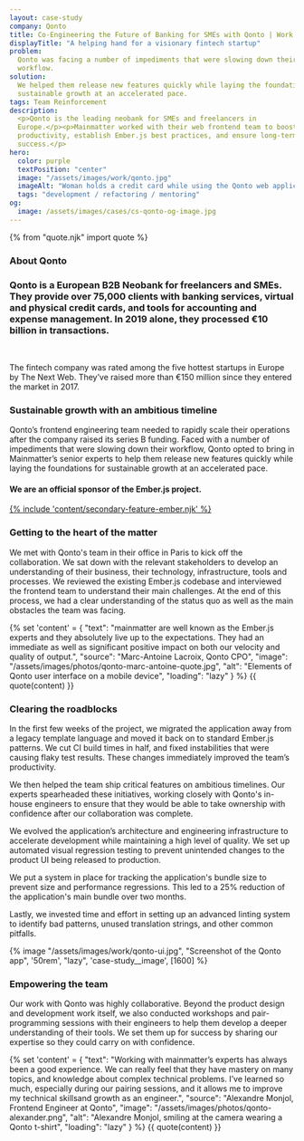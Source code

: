 ```yaml
---
layout: case-study
company: Qonto
title: Co-Engineering the Future of Banking for SMEs with Qonto | Work
displayTitle: "A helping hand for a visionary fintech startup"
problem:
  Qonto was facing a number of impediments that were slowing down their
  workflow.
solution:
  We helped them release new features quickly while laying the foundations for
  sustainable growth at an accelerated pace.
tags: Team Reinforcement
description:
  <p>Qonto is the leading neobank for SMEs and freelancers in
  Europe.</p><p>Mainmatter worked with their web frontend team to boost their
  productivity, establish Ember.js best practices, and ensure long-term
  success.</p>
hero:
  color: purple
  textPosition: "center"
  image: "/assets/images/work/qonto.jpg"
  imageAlt: "Woman holds a credit card while using the Qonto web application"
  tags: "development / refactoring / mentoring"
og:
  image: /assets/images/cases/cs-qonto-og-image.jpg
---
```


{% from "quote.njk" import quote %}

<div class="case-study__section">
  <h3 class="case-study__heading">About Qonto</h3>
  <div class="case-study__text">
    <h3 class="h4">Qonto is a European B2B Neobank for freelancers and SMEs. They provide over 75,000 clients with banking services, virtual and physical credit cards, and tools for accounting and expense management. In 2019 alone, they processed €10 billion in transactions.</h3><br>
    <p>The fintech company was rated among the five hottest startups in Europe by The Next Web. They’ve raised more than €150 million since they entered the market in 2017.</p>
  </div>
</div>

<div class="case-study__section">
  <h3 class="case-study__heading">Sustainable growth with an ambitious timeline</h3>
  <div class="case-study__text">
    <p>Qonto’s frontend engineering team needed to rapidly scale their operations after the company raised its series B funding. Faced with a number of impediments that were slowing down their workflow, Qonto opted to bring in Mainmatter’s senior experts to help them release new features quickly while laying the foundations for sustainable growth at an accelerated pace.</p>
  </div>
</div>

 <div class="split-content">
 <a href="https://emberjs.com/sponsors/" class="split-content__link"></a>
    <div class="split-content__wrapper">
        <div class="split-content__content">
          <h4>We are an official sponsor of the Ember.js project.</h4>
        </div>
        <div class="split-content__feature">
          <a href="https://emberjs.com/sponsors/" class="btn-secondary h4 mt-2">
          {% include 'content/secondary-feature-ember.njk' %}
          </a>
        </div>
      </div>
    </div>

<div class="case-study__section">
  <h3 class="case-study__heading">Getting to the heart of the matter</h3>
  <div class="case-study__text">
    <p>We met with Qonto's team in their office in Paris to kick off the collaboration. We sat down with the relevant stakeholders to develop an understanding of their business, their technology, infrastructure, tools and processes. We reviewed the existing Ember.js codebase and interviewed the frontend team to understand their main challenges. At the end of this process, we had a clear understanding of the status quo as well as the main obstacles the team was facing.</p>
  </div>
</div>

{% set 'content' = {
  "text": "mainmatter are well known as the Ember.js experts and they absolutely live up to the expectations. They had an immediate as well as significant positive impact on both our velocity and quality of output.",
  "source": "Marc-Antoine Lacroix, Qonto CPO",
  "image": "/assets/images/photos/qonto-marc-antoine-quote.jpg",
  "alt": "Elements of Qonto user interface on a mobile device",
  "loading": "lazy"
} %} {{ quote(content) }}

<div class="case-study__section">
  <h3 class="case-study__heading">Clearing the roadblocks</h3>
  <div class="case-study__text">
    <p>In the first few weeks of the project, we migrated the application away from a legacy template language and moved it back on to standard Ember.js patterns. We cut CI build times in half, and fixed instabilities that were causing flaky test results. These changes immediately improved the team’s productivity.</p>
    <p>We then helped the team ship critical features on ambitious timelines. Our experts spearheaded these initiatives, working closely with Qonto's in-house engineers to ensure that they would be able to take ownership with confidence after our collaboration was complete.</p>
    <p>We evolved the application’s architecture and engineering infrastructure to accelerate development while maintaining a high level of quality. We set up automated visual regression testing to prevent unintended changes to the product UI being released to production.</p>
    <p>We put a system in place for tracking the application's bundle size to prevent size and performance regressions. This led to a 25% reduction of the application's main bundle over two months.</p>
    <p>Lastly, we invested time and effort in setting up an advanced linting system to identify bad patterns, unused translation strings, and other common pitfalls.</p>
  </div>
</div>

<div class="case-study__image-wrapper">
  {% image "/assets/images/work/qonto-ui.jpg", "Screenshot of the Qonto app", '50rem', "lazy", 'case-study__image', [1600] %}
</div>

<div class="case-study__section">
  <h3 class="case-study__heading">Empowering the team</h3>
  <div class="case-study__text">
    <p>Our work with Qonto was highly collaborative. Beyond the product design and development work itself, we also conducted workshops and pair-programming sessions with their engineers to help them develop a deeper understanding of their tools. We set them up for success by sharing our expertise so they could carry on with confidence.</p>
  </div>
</div>

{% set 'content' = {
  "text": "Working with mainmatter’s experts has always been a good experience. We can really feel that they have mastery on many topics, and knowledge about complex technical problems. I’ve learned so much, especially during our pairing sessions, and it allows me to improve my technical skillsand growth as an engineer.",
  "source": "Alexandre Monjol, Frontend Engineer at Qonto",
  "image": "/assets/images/photos/qonto-alexander.png",
  "alt": "Alexandre Monjol, smiling at the camera wearing a Qonto t-shirt",
  "loading": "lazy"
} %} {{ quote(content) }}

